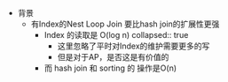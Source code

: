 - 背景
	- 有Index的Nest Loop Join 要比hash join的扩展性更强
		- Index 的读取是 O(log n)
		  collapsed:: true
			- 这里忽略了平时对Index的维护需要更多的写
			- 但是对于AP，是否这是有价值的
		- 而 hash join 和 sorting 的 操作是O(n)